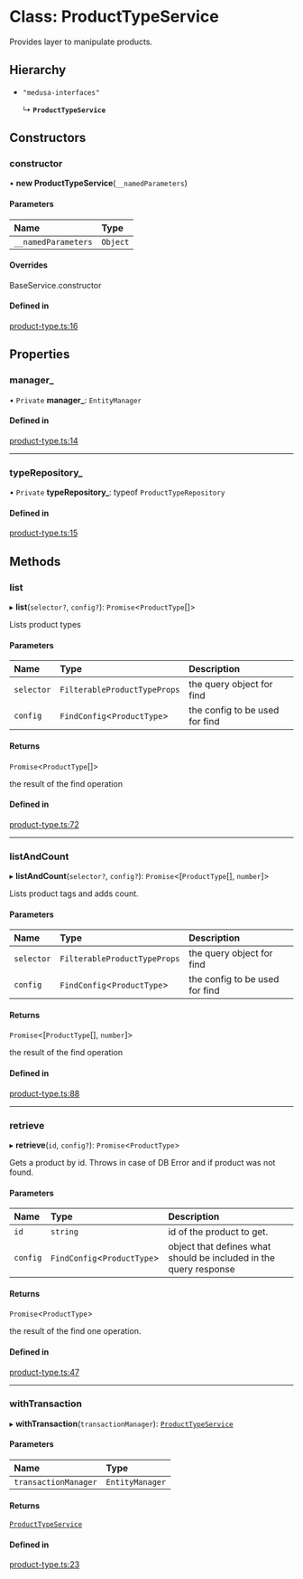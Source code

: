 # Class: ProductTypeService

Provides layer to manipulate products.

## Hierarchy

- `"medusa-interfaces"`

  ↳ **`ProductTypeService`**

## Constructors

### constructor

• **new ProductTypeService**(`__namedParameters`)

#### Parameters

| Name | Type |
| :------ | :------ |
| `__namedParameters` | `Object` |

#### Overrides

BaseService.constructor

#### Defined in

[product-type.ts:16](https://github.com/medusajs/medusa/blob/636edb65/packages/medusa/src/services/product-type.ts#L16)

## Properties

### manager\_

• `Private` **manager\_**: `EntityManager`

#### Defined in

[product-type.ts:14](https://github.com/medusajs/medusa/blob/636edb65/packages/medusa/src/services/product-type.ts#L14)

___

### typeRepository\_

• `Private` **typeRepository\_**: typeof `ProductTypeRepository`

#### Defined in

[product-type.ts:15](https://github.com/medusajs/medusa/blob/636edb65/packages/medusa/src/services/product-type.ts#L15)

## Methods

### list

▸ **list**(`selector?`, `config?`): `Promise`<`ProductType`[]\>

Lists product types

#### Parameters

| Name | Type | Description |
| :------ | :------ | :------ |
| `selector` | `FilterableProductTypeProps` | the query object for find |
| `config` | `FindConfig`<`ProductType`\> | the config to be used for find |

#### Returns

`Promise`<`ProductType`[]\>

the result of the find operation

#### Defined in

[product-type.ts:72](https://github.com/medusajs/medusa/blob/636edb65/packages/medusa/src/services/product-type.ts#L72)

___

### listAndCount

▸ **listAndCount**(`selector?`, `config?`): `Promise`<[`ProductType`[], `number`]\>

Lists product tags and adds count.

#### Parameters

| Name | Type | Description |
| :------ | :------ | :------ |
| `selector` | `FilterableProductTypeProps` | the query object for find |
| `config` | `FindConfig`<`ProductType`\> | the config to be used for find |

#### Returns

`Promise`<[`ProductType`[], `number`]\>

the result of the find operation

#### Defined in

[product-type.ts:88](https://github.com/medusajs/medusa/blob/636edb65/packages/medusa/src/services/product-type.ts#L88)

___

### retrieve

▸ **retrieve**(`id`, `config?`): `Promise`<`ProductType`\>

Gets a product by id.
Throws in case of DB Error and if product was not found.

#### Parameters

| Name | Type | Description |
| :------ | :------ | :------ |
| `id` | `string` | id of the product to get. |
| `config` | `FindConfig`<`ProductType`\> | object that defines what should be included in the   query response |

#### Returns

`Promise`<`ProductType`\>

the result of the find one operation.

#### Defined in

[product-type.ts:47](https://github.com/medusajs/medusa/blob/636edb65/packages/medusa/src/services/product-type.ts#L47)

___

### withTransaction

▸ **withTransaction**(`transactionManager`): [`ProductTypeService`](ProductTypeService.md)

#### Parameters

| Name | Type |
| :------ | :------ |
| `transactionManager` | `EntityManager` |

#### Returns

[`ProductTypeService`](ProductTypeService.md)

#### Defined in

[product-type.ts:23](https://github.com/medusajs/medusa/blob/636edb65/packages/medusa/src/services/product-type.ts#L23)
